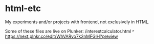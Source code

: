 # html-etc
My experiments and/or projects with frontend, not exclusively in HTML.

Some of these files are live on Plunker:
/interestcalculator.html ˃ https://next.plnkr.co/edit/WhVARvo7k2nMFGlH?preview 
